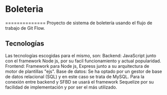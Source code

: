 # Boleteria
==============
Proyecto de sistema de boletería usando el flujo de trabajo de Git Flow.
## Tecnologías ##
Las tecnologías escogidas para el mismo, son:
Backend: JavaScript junto con el framework Node js, por su facil funcionamiento y actual popularidad.
Frontend: Framework para Node js, Express junto a su arquitectura de motor de plantillas "ejs".
Base de datos: Se ha optado por un gestor de base de datos relacional (SQL) y en este caso se trata de MySQL. Para la conexión entre backend y SFBD se usará el framework Sequelize por su facilidad de implementación y por ser el más utilizado.
